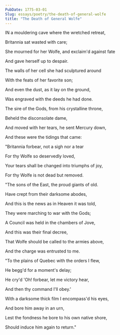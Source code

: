 ```yaml
---
PubDate: 1775-03-01
Slug: essays/poetry/the-death-of-general-wolfe
title: "The Death of General Wolfe"
---
```


  IN a mouldering cave where the wretched retreat,

  Britannia sat wasted with care;

  She mourned for her Wolfe, and exclaim'd against fate

  And gave herself up to despair.

  The walls of her cell she had sculptured around

  With the feats of her favorite son;

  And even the dust, as it lay on the ground,

  Was engraved with the deeds he had done.



  The sire of the Gods, from his crystalline throne,

  Beheld the disconsolate dame,

  And moved with her tears, he sent Mercury down,

  And these were the tidings that came:

  "Britannia forbear, not a sigh nor a tear

  For thy Wolfe so deservedly loved,

  Your tears shall be changed into triumphs of joy,

  For thy Wolfe is not dead but removed.



  "The sons of the East, the proud giants of old.

  Have crept from their darksome abodes,

  And this is the news as in Heaven it was told,

  They were marching to war with the Gods;

  A Council was held in the chambers of Jove,

  And this was their final decree,

  That Wolfe should be called to the armies above,

  And the charge was entrusted to me.



  "To the plains of Quebec with the orders I flew,

  He begg'd for a moment's delay;

  He cry'd 'Oh! forbear, let me victory hear,

  And then thy command I'll obey.'

  With a darksome thick film I encompass'd his eyes,

  And bore him away in an urn,

  Lest the fondness he bore to his own native shore,

  Should induce him again to return."


